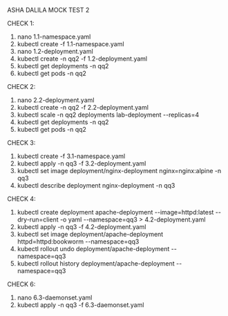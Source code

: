 ASHA DALILA MOCK TEST 2

CHECK 1:
1. nano 1.1-namespace.yaml
2. kubectl create -f 1.1-namespace.yaml
3. nano 1.2-deployment.yaml
4. kubectl create -n qq2 -f 1.2-deployment.yaml
5. kubectl get deployments -n qq2
6. kubectl get pods -n qq2

CHECK 2:
1. nano 2.2-deployment.yaml
2. kubectl create -n qq2 -f 2.2-deployment.yaml
3. kubectl scale -n qq2 deployments lab-deployment --replicas=4
4. kubectl get deployments -n qq2
5. kubectl get pods -n qq2

CHECK 3:
1. kubectl create -f 3.1-namespace.yaml
2. kubectl apply -n qq3 -f 3.2-deployment.yaml
3. kubectl set image deployment/nginx-deployment nginx=nginx:alpine -n qq3
4. kubectl describe deployment nginx-deployment -n qq3

CHECK 4:
1. kubectl create deployment apache-deployment --image=httpd:latest --dry-run=client -o yaml --namespace=qq3 > 4.2-deployment.yaml
2. kubectl apply -n qq3 -f 4.2-deployment.yaml
3. kubectl set image deployment/apache-deployment httpd=httpd:bookworm --namespace=qq3
4. kubectl rollout undo deployment/apache-deployment --namespace=qq3
5. kubectl rollout history deployment/apache-deployment --namespace=qq3

CHECK 6:
1. nano 6.3-daemonset.yaml
2. kubectl apply -n qq3 -f 6.3-daemonset.yaml
